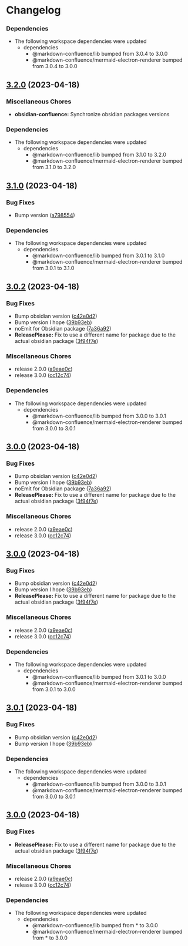 # Changelog

### Dependencies

* The following workspace dependencies were updated
  * dependencies
    * @markdown-confluence/lib bumped from 3.0.4 to 3.0.0
    * @markdown-confluence/mermaid-electron-renderer bumped from 3.0.4 to 3.0.0

## [3.2.0](https://github.com/obsidian-confluence/obsidian-confluence/compare/obsidian-confluence-v3.1.0...obsidian-confluence-v3.2.0) (2023-04-18)


### Miscellaneous Chores

* **obsidian-confluence:** Synchronize obsidian packages versions


### Dependencies

* The following workspace dependencies were updated
  * dependencies
    * @markdown-confluence/lib bumped from 3.1.0 to 3.2.0
    * @markdown-confluence/mermaid-electron-renderer bumped from 3.1.0 to 3.2.0

## [3.1.0](https://github.com/obsidian-confluence/obsidian-confluence/compare/obsidian-confluence-v3.0.2...obsidian-confluence-v3.1.0) (2023-04-18)


### Bug Fixes

* Bump version ([a798554](https://github.com/obsidian-confluence/obsidian-confluence/commit/a798554d470e880ab53f689412b0c6aeab269d2c))


### Dependencies

* The following workspace dependencies were updated
  * dependencies
    * @markdown-confluence/lib bumped from 3.0.1 to 3.1.0
    * @markdown-confluence/mermaid-electron-renderer bumped from 3.0.1 to 3.1.0

## [3.0.2](https://github.com/obsidian-confluence/obsidian-confluence/compare/obsidian-confluence-v3.0.0...obsidian-confluence-v3.0.2) (2023-04-18)


### Bug Fixes

* Bump obsidian version ([c42e0d2](https://github.com/obsidian-confluence/obsidian-confluence/commit/c42e0d2335c52a4beddcb0273e17ad287b9166ea))
* Bump version I hope ([39b93eb](https://github.com/obsidian-confluence/obsidian-confluence/commit/39b93eba447f2a1f706ff6e65e7e8cabea08bf75))
* noEmit for Obsidian package ([7a36a92](https://github.com/obsidian-confluence/obsidian-confluence/commit/7a36a924f8bd8b97b53d6bdaf8132e8f36191192))
* **ReleasePlease:** Fix to use a different name for package due to the actual obsidian package ([3f94f7e](https://github.com/obsidian-confluence/obsidian-confluence/commit/3f94f7e15745139f7530ae1f86b0334f7d6ff184))


### Miscellaneous Chores

* release 2.0.0 ([a9eae0c](https://github.com/obsidian-confluence/obsidian-confluence/commit/a9eae0cf43f20e3eb57096792c78f7215e6f2dd0))
* release 3.0.0 ([cc12c74](https://github.com/obsidian-confluence/obsidian-confluence/commit/cc12c74227dd7f6f0ed2d52b5120d7b727aa37a1))


### Dependencies

* The following workspace dependencies were updated
  * dependencies
    * @markdown-confluence/lib bumped from 3.0.0 to 3.0.1
    * @markdown-confluence/mermaid-electron-renderer bumped from 3.0.0 to 3.0.1

## [3.0.0](https://github.com/obsidian-confluence/obsidian-confluence/compare/v3.0.5...3.0.0) (2023-04-18)


### Bug Fixes

* Bump obsidian version ([c42e0d2](https://github.com/obsidian-confluence/obsidian-confluence/commit/c42e0d2335c52a4beddcb0273e17ad287b9166ea))
* Bump version I hope ([39b93eb](https://github.com/obsidian-confluence/obsidian-confluence/commit/39b93eba447f2a1f706ff6e65e7e8cabea08bf75))
* noEmit for Obsidian package ([7a36a92](https://github.com/obsidian-confluence/obsidian-confluence/commit/7a36a924f8bd8b97b53d6bdaf8132e8f36191192))
* **ReleasePlease:** Fix to use a different name for package due to the actual obsidian package ([3f94f7e](https://github.com/obsidian-confluence/obsidian-confluence/commit/3f94f7e15745139f7530ae1f86b0334f7d6ff184))


### Miscellaneous Chores

* release 2.0.0 ([a9eae0c](https://github.com/obsidian-confluence/obsidian-confluence/commit/a9eae0cf43f20e3eb57096792c78f7215e6f2dd0))
* release 3.0.0 ([cc12c74](https://github.com/obsidian-confluence/obsidian-confluence/commit/cc12c74227dd7f6f0ed2d52b5120d7b727aa37a1))

## [3.0.0](https://github.com/obsidian-confluence/obsidian-confluence/compare/3.0.1...3.0.0) (2023-04-18)


### Bug Fixes

* Bump obsidian version ([c42e0d2](https://github.com/obsidian-confluence/obsidian-confluence/commit/c42e0d2335c52a4beddcb0273e17ad287b9166ea))
* Bump version I hope ([39b93eb](https://github.com/obsidian-confluence/obsidian-confluence/commit/39b93eba447f2a1f706ff6e65e7e8cabea08bf75))
* **ReleasePlease:** Fix to use a different name for package due to the actual obsidian package ([3f94f7e](https://github.com/obsidian-confluence/obsidian-confluence/commit/3f94f7e15745139f7530ae1f86b0334f7d6ff184))


### Miscellaneous Chores

* release 2.0.0 ([a9eae0c](https://github.com/obsidian-confluence/obsidian-confluence/commit/a9eae0cf43f20e3eb57096792c78f7215e6f2dd0))
* release 3.0.0 ([cc12c74](https://github.com/obsidian-confluence/obsidian-confluence/commit/cc12c74227dd7f6f0ed2d52b5120d7b727aa37a1))


### Dependencies

* The following workspace dependencies were updated
  * dependencies
    * @markdown-confluence/lib bumped from 3.0.1 to 3.0.0
    * @markdown-confluence/mermaid-electron-renderer bumped from 3.0.1 to 3.0.0

## [3.0.1](https://github.com/obsidian-confluence/obsidian-confluence/compare/3.0.0...3.0.1) (2023-04-18)


### Bug Fixes

* Bump obsidian version ([c42e0d2](https://github.com/obsidian-confluence/obsidian-confluence/commit/c42e0d2335c52a4beddcb0273e17ad287b9166ea))
* Bump version I hope ([39b93eb](https://github.com/obsidian-confluence/obsidian-confluence/commit/39b93eba447f2a1f706ff6e65e7e8cabea08bf75))


### Dependencies

* The following workspace dependencies were updated
  * dependencies
    * @markdown-confluence/lib bumped from 3.0.0 to 3.0.1
    * @markdown-confluence/mermaid-electron-renderer bumped from 3.0.0 to 3.0.1

## [3.0.0](https://github.com/obsidian-confluence/obsidian-confluence/compare/2.1.1...3.0.0) (2023-04-18)


### Bug Fixes

* **ReleasePlease:** Fix to use a different name for package due to the actual obsidian package ([3f94f7e](https://github.com/obsidian-confluence/obsidian-confluence/commit/3f94f7e15745139f7530ae1f86b0334f7d6ff184))


### Miscellaneous Chores

* release 2.0.0 ([a9eae0c](https://github.com/obsidian-confluence/obsidian-confluence/commit/a9eae0cf43f20e3eb57096792c78f7215e6f2dd0))
* release 3.0.0 ([cc12c74](https://github.com/obsidian-confluence/obsidian-confluence/commit/cc12c74227dd7f6f0ed2d52b5120d7b727aa37a1))


### Dependencies

* The following workspace dependencies were updated
  * dependencies
    * @markdown-confluence/lib bumped from * to 3.0.0
    * @markdown-confluence/mermaid-electron-renderer bumped from * to 3.0.0
